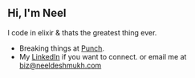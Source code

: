 <!--
**neel-desh/neel-desh** is a ✨ _special_ ✨ repository because its `README.md` (this file) appears on your GitHub profile.

Here are some ideas to get you started:

- 🔭 I’m currently working on ...
- 🌱 I’m currently learning ...
- 👯 I’m looking to collaborate on ...
- 🤔 I’m looking for help with ...
- 💬 Ask me about ...
- 📫 How to reach me: ...
- 😄 Pronouns: ...
- ⚡ Fun fact: ...
-->

  ## Hi, I'm Neel
  I code in elixir & thats the greatest thing ever. 
   
- Breaking things at [Punch](https://punch.trade).
- My [LinkedIn](https://www.linkedin.com/in/neeldeshmukh) if you want to connect. or email me at biz@neeldeshmukh.com

